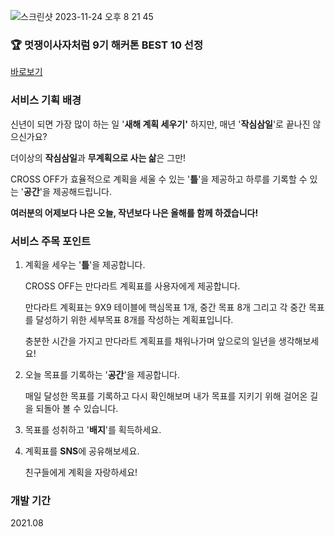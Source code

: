 ![스크린샷 2023-11-24 오후 8 21 45](https://github.com/WisdomAlwaysWins/hey-groot-api/assets/113286561/983e5dd0-9224-4cfc-9f1c-62a2bbe23223)

### 🏆 멋쟁이사자처럼 9기 해커톤 BEST 10 선정

[바로보기](https://likelion.notion.site/BEST-10-0ba2203c94c5412c8d2d5c3bef6f9d7e)

### 서비스 기획 배경

신년이 되면 가장 많이 하는 일 '**새해 계획 세우기'** 하지만, 매년 '**작심삼일**'로 끝나진 않으신가요?

더이상의 **작심삼일**과 **무계획으로 사는 삶**은 그만!

CROSS OFF가 효율적으로 계획을 세울 수 있는 '**틀**'을 제공하고 하루를 기록할 수 있는 '**공간**'을 제공해드립니다.

**여러분의 어제보다 나은 오늘, 작년보다 나은 올해를 함께 하겠습니다!**

### 서비스 주목 포인트

1. 계획을 세우는 '**틀**'을 제공합니다.
    
    CROSS OFF는 만다라트 계획표를 사용자에게 제공합니다. 
    
    만다라트 계획표는 9X9 테이블에 핵심목표 1개, 중간 목표 8개 그리고 각 중간 목표를 달성하기 위한 세부목표 8개를 작성하는 계획표입니다.
    
    충분한 시간을 가지고 만다라트 계획표를 채워나가며 앞으로의 일년을 생각해보세요!
    
2. 오늘 목표를 기록하는 '**공간**'을 제공합니다.
    
    매일 달성한 목표를 기록하고 다시 확인해보며 내가 목표를 지키기 위해 걸어온 길을 되돌아 볼 수 있습니다.
    
3. 목표를 성취하고 '**배지**'를 획득하세요.
    
4. 계획표를 **SNS**에 공유해보세요.
    
    친구들에게 계획을 자랑하세요!

### 개발 기간

2021.08
